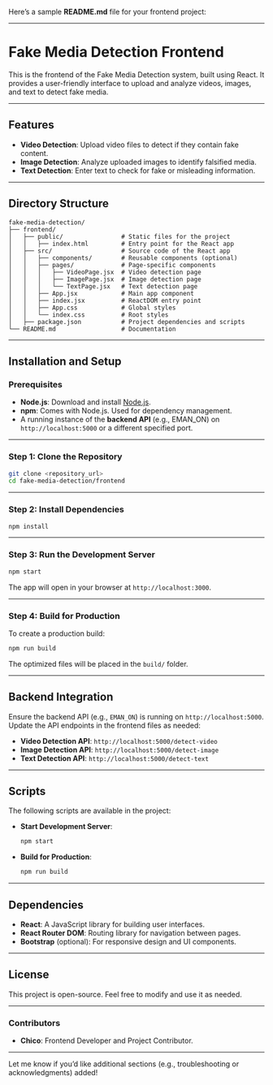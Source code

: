 Here’s a sample **README.md** file for your frontend project:

---

# **Fake Media Detection Frontend**

This is the frontend of the Fake Media Detection system, built using React. It provides a user-friendly interface to upload and analyze videos, images, and text to detect fake media.  

---

## **Features**
- **Video Detection**: Upload video files to detect if they contain fake content.  
- **Image Detection**: Analyze uploaded images to identify falsified media.  
- **Text Detection**: Enter text to check for fake or misleading information.

---

## **Directory Structure**
```plaintext
fake-media-detection/
├── frontend/
│   ├── public/                # Static files for the project
│   │   ├── index.html         # Entry point for the React app
│   ├── src/                   # Source code of the React app
│   │   ├── components/        # Reusable components (optional)
│   │   ├── pages/             # Page-specific components
│   │   │   ├── VideoPage.jsx  # Video detection page
│   │   │   ├── ImagePage.jsx  # Image detection page
│   │   │   └── TextPage.jsx   # Text detection page
│   │   ├── App.jsx            # Main app component
│   │   ├── index.jsx          # ReactDOM entry point
│   │   ├── App.css            # Global styles
│   │   └── index.css          # Root styles
│   ├── package.json           # Project dependencies and scripts
└── README.md                  # Documentation
```

---

## **Installation and Setup**

### **Prerequisites**
- **Node.js**: Download and install [Node.js](https://nodejs.org/).
- **npm**: Comes with Node.js. Used for dependency management.
- A running instance of the **backend API** (e.g., EMAN_ON) on `http://localhost:5000` or a different specified port.

---

### **Step 1: Clone the Repository**
```bash
git clone <repository_url>
cd fake-media-detection/frontend
```

---

### **Step 2: Install Dependencies**
```bash
npm install
```

---

### **Step 3: Run the Development Server**
```bash
npm start
```
The app will open in your browser at `http://localhost:3000`.

---

### **Step 4: Build for Production**
To create a production build:
```bash
npm run build
```
The optimized files will be placed in the `build/` folder.

---

## **Backend Integration**
Ensure the backend API (e.g., `EMAN_ON`) is running on `http://localhost:5000`. Update the API endpoints in the frontend files as needed:

- **Video Detection API**: `http://localhost:5000/detect-video`
- **Image Detection API**: `http://localhost:5000/detect-image`
- **Text Detection API**: `http://localhost:5000/detect-text`

---

## **Scripts**
The following scripts are available in the project:
- **Start Development Server**:
  ```bash
  npm start
  ```
- **Build for Production**:
  ```bash
  npm run build
  ```

---

## **Dependencies**
- **React**: A JavaScript library for building user interfaces.
- **React Router DOM**: Routing library for navigation between pages.
- **Bootstrap** (optional): For responsive design and UI components.

---

## **License**
This project is open-source. Feel free to modify and use it as needed.

---

### **Contributors**
- **Chico**: Frontend Developer and Project Contributor.

---

Let me know if you’d like additional sections (e.g., troubleshooting or acknowledgments) added!